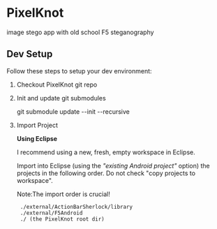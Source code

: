 PixelKnot
=========

image stego app with old school F5 steganography

## Dev Setup

Follow these steps to setup your dev environment:

1. Checkout PixelKnot git repo
2. Init and update git submodules

    git submodule update --init --recursive

3. Import Project

   **Using Eclipse**

    I recommend using a new, fresh, empty workspace in Eclipse.

    Import into Eclipse (using the *"existing Android project"* option) the
    projects in the following order. Do not check "copy projects to workspace".

    Note:The import order is crucial!

        ./external/ActionBarSherlock/library
        ./external/F5Android
        ./ (the PixelKnot root dir)

